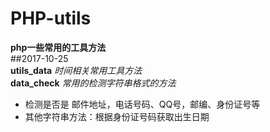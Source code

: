 # PHP-utils
**php一些常用的工具方法**    
##2017-10-25    
**utils_data**  *时间相关常用工具方法*    
**data_check**  *常用的检测字符串格式的方法*        
* 检测是否是 邮件地址，电话号码、QQ号，邮编、身份证号等    
* 其他字符串方法：根据身份证号码获取出生日期

